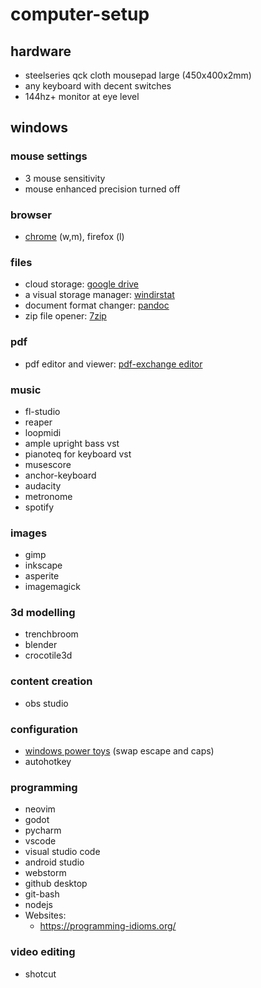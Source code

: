 # computer-setup

## hardware
* steelseries qck cloth mousepad large (450x400x2mm)
* any keyboard with decent switches
* 144hz+ monitor at eye level

## windows

### mouse settings
* 3 mouse sensitivity 
* mouse enhanced precision turned off

### browser
* [chrome](https://www.google.com/chrome/) (w,m), firefox (l)

### files
* cloud storage: [google drive](https://www.google.com/intl/en_ca/drive/download/)
* a visual storage manager: [windirstat](https://windirstat.net/)
* document format changer: [pandoc](https://pandoc.org/)
* zip file opener: [7zip](https://www.7-zip.org/)

### pdf 
* pdf editor and viewer: [pdf-exchange editor](https://www.tracker-software.com/product/pdf-xchange-editor)

### music
* fl-studio
* reaper
* loopmidi
* ample upright bass vst
* pianoteq for keyboard vst
* musescore
* anchor-keyboard
* audacity
* metronome
* spotify

### images
* gimp
* inkscape
* asperite
* imagemagick

### 3d modelling
* trenchbroom
* blender
* crocotile3d

### content creation
* obs studio
  
### configuration
* [windows power toys](https://learn.microsoft.com/en-us/windows/powertoys/) (swap escape and caps)
* autohotkey

### programming
* neovim
* godot
* pycharm
* vscode
* visual studio code
* android studio
* webstorm
* github desktop
* git-bash
* nodejs
* Websites:
  * https://programming-idioms.org/
  
### video editing
* shotcut
